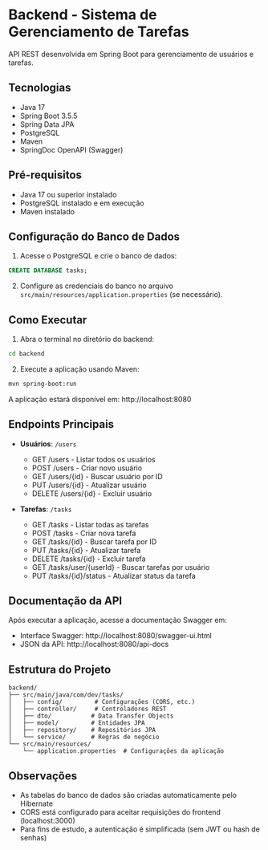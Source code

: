 # Backend - Sistema de Gerenciamento de Tarefas

API REST desenvolvida em Spring Boot para gerenciamento de usuários e tarefas.

## Tecnologias

- Java 17
- Spring Boot 3.5.5
- Spring Data JPA
- PostgreSQL
- Maven
- SpringDoc OpenAPI (Swagger)

## Pré-requisitos

- Java 17 ou superior instalado
- PostgreSQL instalado e em execução
- Maven instalado

## Configuração do Banco de Dados

1. Acesse o PostgreSQL e crie o banco de dados:

```sql
CREATE DATABASE tasks;
```

2. Configure as credenciais do banco no arquivo `src/main/resources/application.properties` (se necessário).

## Como Executar

1. Abra o terminal no diretório do backend:

```bash
cd backend
```

2. Execute a aplicação usando Maven:

```bash
mvn spring-boot:run
```

A aplicação estará disponível em: http://localhost:8080

## Endpoints Principais

- **Usuários**: `/users`
  - GET /users - Listar todos os usuários
  - POST /users - Criar novo usuário
  - GET /users/{id} - Buscar usuário por ID
  - PUT /users/{id} - Atualizar usuário
  - DELETE /users/{id} - Excluir usuário

- **Tarefas**: `/tasks`
  - GET /tasks - Listar todas as tarefas
  - POST /tasks - Criar nova tarefa
  - GET /tasks/{id} - Buscar tarefa por ID
  - PUT /tasks/{id} - Atualizar tarefa
  - DELETE /tasks/{id} - Excluir tarefa
  - GET /tasks/user/{userId} - Buscar tarefas por usuário
  - PUT /tasks/{id}/status - Atualizar status da tarefa

## Documentação da API

Após executar a aplicação, acesse a documentação Swagger em:

- Interface Swagger: http://localhost:8080/swagger-ui.html
- JSON da API: http://localhost:8080/api-docs

## Estrutura do Projeto

```
backend/
├── src/main/java/com/dev/tasks/
│   ├── config/         # Configurações (CORS, etc.)
│   ├── controller/     # Controladores REST
│   ├── dto/           # Data Transfer Objects
│   ├── model/         # Entidades JPA
│   ├── repository/    # Repositórios JPA
│   └── service/       # Regras de negócio
└── src/main/resources/
    └── application.properties  # Configurações da aplicação
```

## Observações

- As tabelas do banco de dados são criadas automaticamente pelo Hibernate
- CORS está configurado para aceitar requisições do frontend (localhost:3000)
- Para fins de estudo, a autenticação é simplificada (sem JWT ou hash de senhas)
